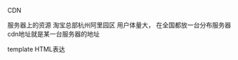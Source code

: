 
CDN
<script src="https://unpkg.com/vue@3/dist/vue.global.js"></script>
服务器上的资源
淘宝总部杭州阿里园区
用户体量大，
在全国都放一台分布服务器
cdn地址就是某一台服务器的地址

template
HTML表达